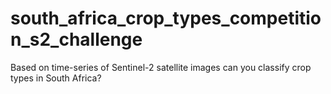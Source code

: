 # south_africa_crop_types_competition_s2_challenge
Based on time-series of Sentinel-2 satellite images can you classify crop types in South Africa?
